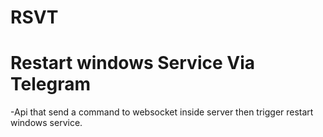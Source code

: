 # RSVT

# Restart windows Service Via Telegram

-Api that send a command to websocket inside server then trigger restart windows service.
